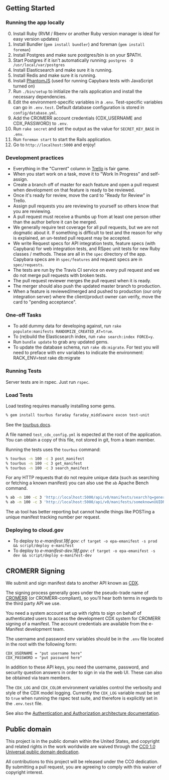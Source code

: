 ## Getting Started

### Running the app locally

0. Install Ruby (RVM / Rbenv or another Ruby version manager is ideal for easy version updates)
0. Install Bundler (`gem install bundler`) and foreman (`gem install foreman`)
0. Install Postgres and make sure postgres/bin is on your $PATH.
0. Start Postgres if it isn't automatically running: `postgres -D /usr/local/var/postgres`
0. Install Elasticsearch and make sure it is running.
0. Install Redis and make sure it is running.
0. Install
[PhantomJS](https://github.com/jonleighton/poltergeist#installing-phantomjs)
(used for running Capybara tests with JavaScript turned on)
0. Run `./bin/setup` to initialize the rails application and install the
   necessary dependencies.
0. Edit the environment-specific variables in a `.env`.
   Test-specific variables can go in `.env.test`.
   Default database configuration is stored in `config/database.yml`.
0. Add the CROMERR account credentials (CDX_USERNAME and CDX_PASSWORD) to `.env`.
0. Run `rake secret` and set the output as the value for `SECRET_KEY_BASE` in `.env`.
0. Run `foreman start` to start the Rails application.
0. Go to `http://localhost:5000` and enjoy!

### Development practices

* Everything in the "Current" column in
  [Trello](https://trello.com/b/0geMlbgF/epa-emanifest) is fair game.
* When you start work on a task, move it to "Work In Progress" and self-assign.
* Create a branch off of master for each feature and open a pull request when
  development on that feature is ready to be reviewed.
* Once it's ready for review, move the card to "Ready for Review" in Trello.
* Assign pull requests you are reviewing to yourself so others know that you are
  reviewing.
* A pull request must receive a thumbs up from at least one person other than
  the author before it can be merged.
* We generally require test coverage for all pull requests, but we are not
  dogmatic about it. If something is difficult to test and the reason for why is
  explained, an un-tested pull request may be accepted.
* We write Request specs for API integration tests, feature specs (with
  Capybara) for web integration tests, and RSpec unit tests for new Ruby classes /
  methods. These are all in the `spec` directory of the app.
  Capybara specs are in `spec/features` and request specs are in `spec/requests`.
* The tests are run by the Travis CI service on every pull request and we do not
  merge pull requests with broken tests.
* The pull request reviewer merges the pull request when it is ready.
* The merger should also push the updated master branch to production.
* When a feature is reviewed/merged and pushed to production (our only integration
  server) where the client/product owner can verify, move the card to
  "pending acceptance".

### One-off Tasks

- To add dummy data for developing against, run `rake populate:manifests RANDOMIZE_CREATED_AT=true`.
- To (re)build the Elasticsearch index, run `rake search:index FORCE=y`.
- Run `bundle update` to grab any updated gems.
- To update the database schema, run `rake db:migrate`. For test you will need to preface with env variables to indicate the environment: RACK_ENV=test rake db:migrate

### Running Tests

Server tests are in rspec. Just run `rspec`.

### Load Tests

Load testing requires manually installing some gems.

```bash
% gem install tourbus faraday faraday_middleware excon test-unit
```

See the [tourbus docs](https://github.com/dbrady/tourbus).

A file named `test_cdx_config.yml` is expected at the root of the application. You can obtain a copy of this file,
not stored in git, from a team member.

Running the tests uses the `tourbus` command:

```bash
% tourbus -n 100 -c 3 post_manifest
% tourbus -n 100 -c 3 get_manifest
% tourbus -n 100 -c 3 search_manifest
```

For any HTTP requests that do not require unique data (such as searching or fetching a known manifest)
you can also use the `ab` Apache Bench command.

```bash
% ab -n 100 -c 3 'http://localhost:5000/api/v0/manifests/search?q=generator'
% ab -n 100 -c 3 'http://localhost:5000/api/v0/manifests/someknownUUIDhere'
```

The `ab` tool has better reporting but cannot handle things like POSTing a unique manifest tracking number per request.

### Deploying to cloud.gov

* To deploy to *e-manifest.18f.gov*: `cf target -o epa-emanifest -s prod && script/deploy e-manifest`
* To deploy to *e-manifest-dev.18f.gov*: `cf target -o epa-emanifest -s dev && script/deploy e-manifest-dev`

## CROMERR Signing

We submit and sign manifest data to another API known as [CDX](https://cdx.epa.gov/).

The signing process generally goes under the pseudo-trade name of [CROMERR](https://www.epa.gov/cromerr) (or
CROMERR-compliant), so you’ll hear both terms in regards to the third party API
we use.

You need a system account set up with rights to sign on behalf of authenticated
users to access the development CDX system for CROMERR signing of a manifest. The account credentials are available from the e-Manifest development team.

The username and password env variables should be in the `.env` file
located in the root with the following form:

    CDX_USERNAME = "put username here"
    CDX_PASSWORD = "put password here"

In addition to these API keys, you need the username, password, and security question answers in order to sign in via the web UI. These can also be obtained via team members.

The `CDX_LOG` and `CDX_COLOR` environment variables control the verbosity and style of the CDX
model logging. Currently the `CDX_LOG` variable must be set to `true` when running the rspec test suite,
and therefore is explicitly set in the `.env.test` file.

See also the [Authentication and Authorization architecture documentation](doc/authorization.md).

## Public domain

This project is in the public domain within the United States, and
copyright and related rights in the work worldwide are waived through
the [CC0 1.0 Universal public domain dedication](https://creativecommons.org/publicdomain/zero/1.0/).

All contributions to this project will be released under the CC0
dedication. By submitting a pull request, you are agreeing to comply
with this waiver of copyright interest.
